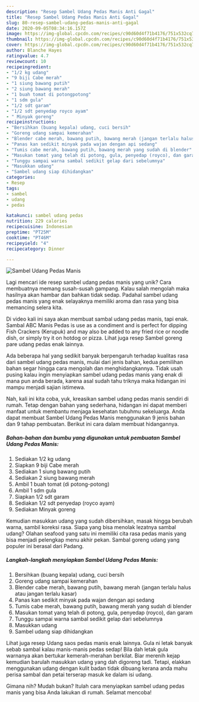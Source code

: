 ```yaml
---
description: "Resep Sambel Udang Pedas Manis Anti Gagal"
title: "Resep Sambel Udang Pedas Manis Anti Gagal"
slug: 80-resep-sambel-udang-pedas-manis-anti-gagal
date: 2020-09-05T08:34:16.157Z
image: https://img-global.cpcdn.com/recipes/c90d60d4f71b4176/751x532cq70/sambel-udang-pedas-manis-foto-resep-utama.jpg
thumbnail: https://img-global.cpcdn.com/recipes/c90d60d4f71b4176/751x532cq70/sambel-udang-pedas-manis-foto-resep-utama.jpg
cover: https://img-global.cpcdn.com/recipes/c90d60d4f71b4176/751x532cq70/sambel-udang-pedas-manis-foto-resep-utama.jpg
author: Blanche Hayes
ratingvalue: 4.7
reviewcount: 10
recipeingredient:
- "1/2 kg udang"
- "9 biji Cabe merah"
- "1 siung bawang putih"
- "2 siung bawang merah"
- "1 buah tomat di potongpotong"
- "1 sdm gula"
- "1/2 sdt garam"
- "1/2 sdt penyedap royco ayam"
- " Minyak goreng"
recipeinstructions:
- "Bersihkan (buang kepala) udang, cuci bersih"
- "Goreng udang sampai kemerahan"
- "Blender cabe merah, bawang putih, bawang merah (jangan terlalu halus atau jangan terlalu kasar)"
- "Panas kan sedikit minyak pada wajan dengan api sedang"
- "Tumis cabe merah, bawang putih, bawang merah yang sudah di blender"
- "Masukan tomat yang telah di potong, gula, penyedap (royco), dan garam"
- "Tunggu sampai warna sambal sedikit gelap dari sebelumnya"
- "Masukkan udang"
- "Sambel udang siap dihidangkan"
categories:
- Resep
tags:
- sambel
- udang
- pedas

katakunci: sambel udang pedas 
nutrition: 229 calories
recipecuisine: Indonesian
preptime: "PT25M"
cooktime: "PT46M"
recipeyield: "4"
recipecategory: Dinner

---
```



![Sambel Udang Pedas Manis](https://img-global.cpcdn.com/recipes/c90d60d4f71b4176/751x532cq70/sambel-udang-pedas-manis-foto-resep-utama.jpg)

Lagi mencari ide resep sambel udang pedas manis yang unik? Cara membuatnya memang susah-susah gampang. Kalau salah mengolah maka hasilnya akan hambar dan bahkan tidak sedap. Padahal sambel udang pedas manis yang enak selayaknya memiliki aroma dan rasa yang bisa memancing selera kita.

Di video kali ini saya akan membuat sambal udang pedas manis, tapi enak. Sambal ABC Manis Pedas is use as a condiment and is perfect for dipping Fish Crackers (Kerupuk) and may also be added to any fried rice or noodle dish, or simply try it on hotdog or pizza. Lihat juga resep Sambel goreng pare udang pedas enak lainnya.

Ada beberapa hal yang sedikit banyak berpengaruh terhadap kualitas rasa dari sambel udang pedas manis, mulai dari jenis bahan, kedua pemilihan bahan segar hingga cara mengolah dan menghidangkannya. Tidak usah pusing kalau ingin menyiapkan sambel udang pedas manis yang enak di mana pun anda berada, karena asal sudah tahu triknya maka hidangan ini mampu menjadi sajian istimewa.


Nah, kali ini kita coba, yuk, kreasikan sambel udang pedas manis sendiri di rumah. Tetap dengan bahan yang sederhana, hidangan ini dapat memberi manfaat untuk membantu menjaga kesehatan tubuhmu sekeluarga. Anda dapat membuat Sambel Udang Pedas Manis menggunakan 9 jenis bahan dan 9 tahap pembuatan. Berikut ini cara dalam membuat hidangannya.

<!--inarticleads1-->

##### Bahan-bahan dan bumbu yang digunakan untuk pembuatan Sambel Udang Pedas Manis:

1. Sediakan 1/2 kg udang
1. Siapkan 9 biji Cabe merah
1. Sediakan 1 siung bawang putih
1. Sediakan 2 siung bawang merah
1. Ambil 1 buah tomat (di potong-potong)
1. Ambil 1 sdm gula
1. Siapkan 1/2 sdt garam
1. Sediakan 1/2 sdt penyedap (royco ayam)
1. Sediakan  Minyak goreng


Kemudian masukkan udang yang sudah dibersihkan, masak hingga berubah warna, sambil koreksi rasa. Siapa yang bisa menolak lezatnya sambal udang? Olahan seafood yang satu ini memiliki cita rasa pedas manis yang bisa menjadi pelengkap menu akhir pekan. Sambal goreng udang yang populer ini berasal dari Padang. 

<!--inarticleads2-->

##### Langkah-langkah menyiapkan Sambel Udang Pedas Manis:

1. Bersihkan (buang kepala) udang, cuci bersih
1. Goreng udang sampai kemerahan
1. Blender cabe merah, bawang putih, bawang merah (jangan terlalu halus atau jangan terlalu kasar)
1. Panas kan sedikit minyak pada wajan dengan api sedang
1. Tumis cabe merah, bawang putih, bawang merah yang sudah di blender
1. Masukan tomat yang telah di potong, gula, penyedap (royco), dan garam
1. Tunggu sampai warna sambal sedikit gelap dari sebelumnya
1. Masukkan udang
1. Sambel udang siap dihidangkan


Lihat juga resep Udang saos pedas manis enak lainnya. Gula ni letak banyak sebab sambal kalau manis-manis pedas sedap! Bila dah letak gula warnanya akan bertukar kemerah-merahan berkilat. Biar merenih kejap kemudian barulah masukkan udang yang dah digoreng tadi. Tetapi, elakkan menggunakan udang dengan kulit badan tidak dibuang kerana anda mahu perisa sambal dan petai terserap masuk ke dalam isi udang. 

Gimana nih? Mudah bukan? Itulah cara menyiapkan sambel udang pedas manis yang bisa Anda lakukan di rumah. Selamat mencoba!

